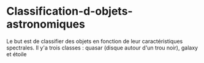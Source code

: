 # Classification-d-objets-astronomiques
Le but est de classifier des objets en fonction de leur caractéristiques spectrales. Il y'a trois classes : quasar (disque autour d'un trou noir), galaxy et étoile
